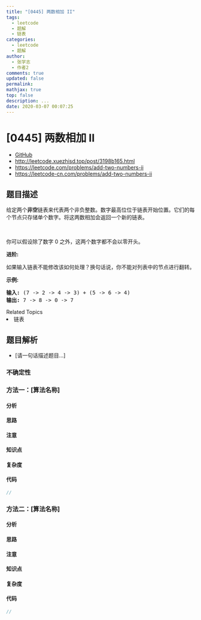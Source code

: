 ```yaml
---
title: "[0445] 两数相加 II"
tags:
  - leetcode
  - 题解
  - 链表
categories:
  - leetcode
  - 题解
author:
  - 张学志
  - 作者2
comments: true
updated: false
permalink:
mathjax: true
top: false
description: ...
date: 2020-03-07 00:07:25
---
```



# [0445] 两数相加 II
* [GitHub](https://github.com/algoboy101/LeetCodeCrowdsource/tree/master/_posts/QA/%5B0445%5D%20%E4%B8%A4%E6%95%B0%E7%9B%B8%E5%8A%A0%20II.md)
* http://leetcode.xuezhisd.top/post/3198b165.html
* https://leetcode.com/problems/add-two-numbers-ii
* https://leetcode-cn.com/problems/add-two-numbers-ii


## 题目描述

<p>给定两个<strong>非空</strong>链表来代表两个非负整数。数字最高位位于链表开始位置。它们的每个节点只存储单个数字。将这两数相加会返回一个新的链表。</p>

<p>&nbsp;</p>

<p>你可以假设除了数字 0 之外，这两个数字都不会以零开头。</p>

<p><strong>进阶:</strong></p>

<p>如果输入链表不能修改该如何处理？换句话说，你不能对列表中的节点进行翻转。</p>

<p><strong>示例:</strong></p>

<pre>
<strong>输入:</strong> (7 -&gt; 2 -&gt; 4 -&gt; 3) + (5 -&gt; 6 -&gt; 4)
<strong>输出:</strong> 7 -&gt; 8 -&gt; 0 -&gt; 7
</pre>
<div><div>Related Topics</div><div><li>链表</li></div></div>


## 题目解析
* [请一句话描述题目...]

### 不确定性


### 方法一：[算法名称]

#### 分析

#### 思路

#### 注意

#### 知识点

#### 复杂度

#### 代码

```cpp
//
```


### 方法二：[算法名称]

#### 分析

#### 思路

#### 注意

#### 知识点

#### 复杂度

#### 代码

```cpp
//
```


